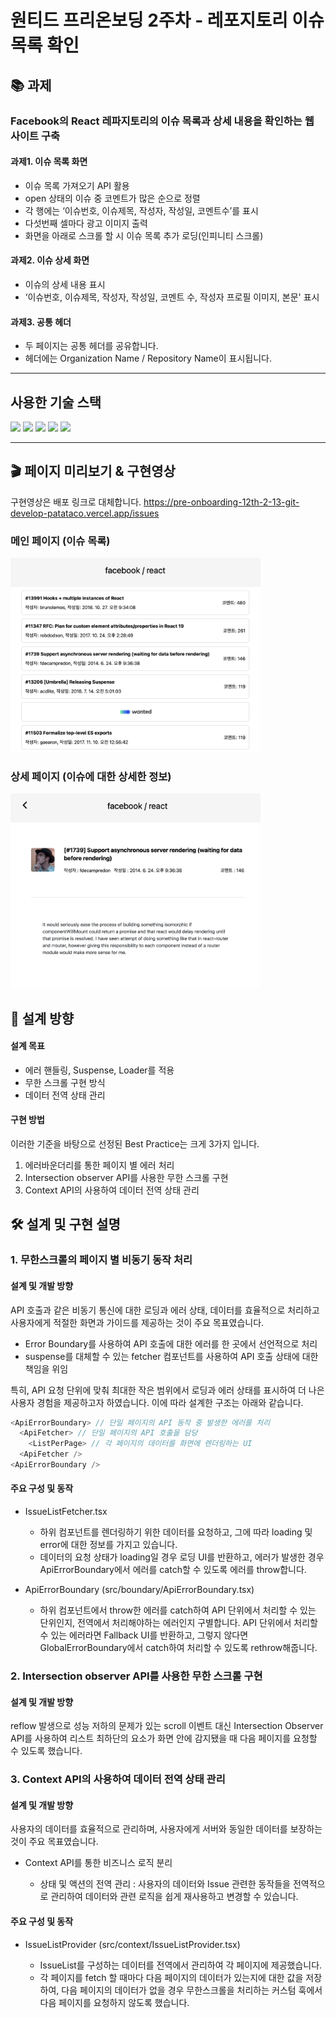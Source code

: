 # 원티드 프리온보딩 2주차 - 레포지토리 이슈 목록 확인

## 📚 과제

### Facebook의 React 레파지토리의 이슈 목록과 상세 내용을 확인하는 웹 사이트 구축

#### 과제1. 이슈 목록 화면

- 이슈 목록 가져오기 API 활용
- open 상태의 이슈 중 코멘트가 많은 순으로 정렬
- 각 행에는 ‘이슈번호, 이슈제목, 작성자, 작성일, 코멘트수’를 표시
- 다섯번째 셀마다 광고 이미지 출력
- 화면을 아래로 스크롤 할 시 이슈 목록 추가 로딩(인피니티 스크롤)

#### 과제2. 이슈 상세 화면

- 이슈의 상세 내용 표시
- ‘이슈번호, 이슈제목, 작성자, 작성일, 코멘트 수, 작성자 프로필 이미지, 본문' 표시

#### 과제3. 공통 헤더

- 두 페이지는 공통 헤더를 공유합니다.
- 헤더에는 Organization Name / Repository Name이 표시됩니다.

---

## 사용한 기술 스택

<img src="https://shields.io/badge/TypeScript-3178C6?logo=TypeScript&logoColor=FFF&style=flat-square"/> <img src="https://img.shields.io/badge/React-61DAFB?style=flat-square&logo=React&logoColor=white"/> <img src="https://img.shields.io/badge/React Router-CA4245?style=flat-square&logo=React Router&logoColor=white"> <img src="https://img.shields.io/badge/Tailwind%20CSS-06B6D4?style=flat-square&logo=Tailwind%20CSS&logoColor=white"/> <img src="https://img.shields.io/badge/Octokit-2F93E0?style=flat-square&logo=Octopus-Deploy&logoColor=white"/>
</br>

---

## 🎬 페이지 미리보기 & 구현영상

구현영상은 배포 링크로 대체합니다.
https://pre-onboarding-12th-2-13-git-develop-patataco.vercel.app/issues

### 메인 페이지 (이슈 목록)

<img src="./src/assets/mainpage.png" width="400">

### 상세 페이지 (이슈에 대한 상세한 정보)

<img src="./src/assets/issuepage.png" width="400">

## 💭 설계 방향

#### 설계 목표

- 에러 핸들링, Suspense, Loader를 적용
- 무한 스크롤 구현 방식
- 데이터 전역 상태 관리

#### 구현 방법

이러한 기준을 바탕으로 선정된 Best Practice는 크게 3가지 입니다.

1. 에러바운더리를 통한 페이지 별 에러 처리
2. Intersection observer API를 사용한 무한 스크롤 구현
3. Context API의 사용하여 데이터 전역 상태 관리

## 🛠️ 설계 및 구현 설명

### 1. 무한스크롤의 페이지 별 비동기 동작 처리

#### 설계 및 개발 방향

API 호출과 같은 비동기 통신에 대한 로딩과 에러 상태, 데이터를 효율적으로 처리하고 사용자에게 적절한 화면과 가이드를 제공하는 것이 주요 목표였습니다.

- Error Boundary를 사용하여 API 호출에 대한 에러를 한 곳에서 선언적으로 처리
- suspense를 대체할 수 있는 fetcher 컴포넌트를 사용하여 API 호출 상태에 대한 책임을 위임

특히, API 요청 단위에 맞춰 최대한 작은 범위에서 로딩과 에러 상태를 표시하여 더 나은 사용자 경험을 제공하고자 하였습니다. 이에 따라 설계한 구조는 아래와 같습니다.

```javascript
<ApiErrorBoundary> // 단일 페이지의 API 동작 중 발생한 에러를 처리
  <ApiFetcher> // 단일 페이지의 API 호출을 담당
    <ListPerPage> // 각 페이지의 데이터를 화면에 렌더링하는 UI
  <ApiFetcher />
<ApiErrorBoundary />
```

#### 주요 구성 및 동작

- IssueListFetcher.tsx

  - 하위 컴포넌트를 렌더링하기 위한 데이터를 요청하고, 그에 따라 loading 및 error에 대한 정보를 가지고 있습니다.
  - 데이터의 요청 상태가 loading일 경우 로딩 UI를 반환하고, 에러가 발생한 경우 ApiErrorBoundary에서 에러를 catch할 수 있도록 에러를 throw합니다.

- ApiErrorBoundary (src/boundary/ApiErrorBoundary.tsx)

  - 하위 컴포넌트에서 throw한 에러를 catch하여 API 단위에서 처리할 수 있는 단위인지, 전역에서 처리해야하는 에러인지 구별합니다. API 단위에서 처리할 수 있는 에러라면 Fallback UI를 반환하고, 그렇지 않다면 GlobalErrorBoundary에서 catch하여 처리할 수 있도록 rethrow해줍니다.

### 2. Intersection observer API를 사용한 무한 스크롤 구현

#### 설계 및 개발 방향

reflow 발생으로 성능 저하의 문제가 있는 scroll 이벤트 대신 Intersection Observer API를 사용하여 리스트 최하단의 요소가 화면 안에 감지됐을 때 다음 페이지를 요청할 수 있도록 했습니다.

### 3. Context API의 사용하여 데이터 전역 상태 관리

#### 설계 및 개발 방향

사용자의 데이터를 효율적으로 관리하며, 사용자에게 서버와 동일한 데이터를 보장하는 것이 주요 목표였습니다.

- Context API를 통한 비즈니스 로직 분리

  - 상태 및 액션의 전역 관리 : 사용자의 데이터와 Issue 관련한 동작들을 전역적으로 관리하여 데이터와 관련 로직을 쉽게 재사용하고 변경할 수 있습니다.

#### 주요 구성 및 동작

- IssueListProvider (src/context/IssueListProvider.tsx)

  - IssueList를 구성하는 데이터를 전역에서 관리하여 각 페이지에 제공했습니다.
  - 각 페이지를 fetch 할 때마다 다음 페이지의 데이터가 있는지에 대한 값을 저장하여, 다음 페이지의 데이터가 없을 경우 무한스크롤을 처리하는 커스텀 훅에서 다음 페이지를 요청하지 않도록 했습니다.
